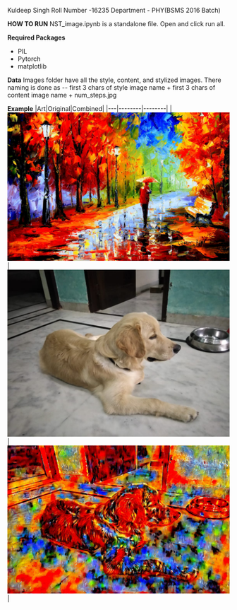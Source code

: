 Kuldeep Singh
Roll Number -16235
Department - PHY(BSMS 2016 Batch)

**HOW TO RUN**
NST_image.ipynb is a standalone file. Open and click run all.

**Required Packages**
- PIL
- Pytorch
- matplotlib

**Data**
Images folder have all the style, content, and stylized images.
There naming is done as -- first 3 chars of style image name + first 3 chars of content image name + num_steps.jpg

**Example**
|Art|Original|Combined|
|---|--------|--------|
|![Art](pics/water_art.jpg)|![Original](pics/billu.jpeg)|![Combined](pics/name(1).jpg)|